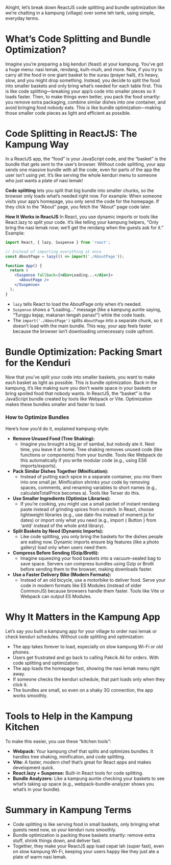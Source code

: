 Alright, let’s break down ReactJS code splitting and bundle optimization like we’re chatting in a kampung (village) over some teh tarik, using simple, everyday terms.

# What’s Code Splitting and Bundle Optimization?
Imagine you’re preparing a big kenduri (feast) at your kampung. You’ve got a huge menu: nasi lemak, rendang, kuih-muih, and more. Now, if you try to carry all the food in one giant basket to the surau (prayer hall), it’s heavy, slow, and you might drop something. Instead, you decide to split the food into smaller baskets and only bring what’s needed for each table first. This is like code splitting—breaking your app’s code into smaller pieces so it loads faster.
Then, to make things even better, you pack the food smartly: you remove extra packaging, combine similar dishes into one container, and avoid bringing food nobody eats. This is like bundle optimization—making those smaller code pieces as light and efficient as possible.

# Code Splitting in ReactJS: The Kampung Way
In a ReactJS app, the “food” is your JavaScript code, and the “basket” is the bundle that gets sent to the user’s browser. Without code splitting, your app sends one massive bundle with all the code, even for parts of the app the user isn’t using yet. It’s like serving the whole kenduri menu to someone who just wants a plate of nasi lemak!

**Code splitting** lets you split that big bundle into smaller chunks, so the browser only loads what’s needed right now. For example:
When someone visits your app’s homepage, you only send the code for the homepage.
If they click to the “About” page, you fetch the “About” page code later.

**How It Works in ReactJS**
In React, you use dynamic imports or tools like React.lazy to split your code. It’s like telling your kampung helpers, “Only bring the nasi lemak now; we’ll get the rendang when the guests ask for it.”
Example:
```jsx
import React, { lazy, Suspense } from 'react';

// Instead of importing everything at once
const AboutPage = lazy(() => import('./AboutPage'));

function App() {
  return (
    <Suspense fallback={<div>Loading...</div>}>
      <AboutPage />
    </Suspense>
  );
}
```
* `lazy` tells React to load the AboutPage only when it’s needed.
* `Suspense` shows a “Loading…” message (like a kampung auntie saying, “Tunggu kejap, makanan tengah panas!”) while the code loads.
* The `import('./AboutPage')` splits `AboutPage` into a separate chunk, so it doesn’t load with the main bundle.
This way, your app feels faster because the browser isn’t downloading unnecessary code upfront.

# Bundle Optimization: Packing Smart for the Kenduri
Now that you’ve split your code into smaller baskets, you want to make each basket as light as possible. This is bundle optimization. Back in the kampung, it’s like making sure you don’t waste space in your baskets or bring spoiled food that nobody wants.
In ReactJS, the “basket” is the JavaScript bundle created by tools like Webpack or Vite. Optimization makes these bundles smaller and faster to load.
### How to Optimize Bundles
Here’s how you’d do it, explained kampung-style:
* **Remove Unused Food (Tree Shaking):**
  * Imagine you brought a big jar of sambal, but nobody ate it. Next time, you leave it at home. Tree shaking removes unused code (like functions or components) from your bundle. Tools like Webpack do this automatically if you write modular code (e.g., using ES6 imports/exports).
* **Pack Similar Dishes Together (Minification):**
  * Instead of putting each spice in a separate container, you mix them into one small jar. Minification shrinks your code by removing spaces, comments, and renaming variables to short names (e.g., calculateTotalPrice becomes a). Tools like Terser do this.
* **Use Smaller Ingredients (Optimize Libraries):**
  * If you’re cooking, you might use a small packet of instant rendang paste instead of grinding spices from scratch. In React, choose lightweight libraries (e.g., use date-fns instead of moment.js for dates) or import only what you need (e.g., import { Button } from 'antd' instead of the whole antd library).
* **Split Baskets by Need (Dynamic Imports):**
  * Like code splitting, you only bring the baskets for the dishes people are eating now. Dynamic imports ensure big features (like a photo gallery) load only when users need them.
* **Compress Before Sending (Gzip/Brotli):**
  * Imagine squeezing your food baskets into a vacuum-sealed bag to save space. Servers can compress bundles using Gzip or Brotli before sending them to the browser, making downloads faster.
* **Use a Faster Delivery Bike (Modern Formats):**
  * Instead of an old bicycle, use a motorbike to deliver food. Serve your code in modern formats like ES Modules (instead of older CommonJS) because browsers handle them faster. Tools like Vite or Webpack can output ES Modules.

# Why It Matters in the Kampung App
Let’s say you built a kampung app for your village to order nasi lemak or check kenduri schedules. Without code splitting and optimization:
* The app takes forever to load, especially on slow kampung Wi-Fi or old phones.
* Users get frustrated and go back to calling Pakcik Ali for orders.
With code splitting and optimization:
* The app loads the homepage fast, showing the nasi lemak menu right away.
* If someone checks the kenduri schedule, that part loads only when they click it.
* The bundles are small, so even on a shaky 3G connection, the app works smoothly.

# Tools to Help in the Kampung Kitchen
To make this easier, you use these “kitchen tools”:
* **Webpack:** Your kampung chef that splits and optimizes bundles. It handles tree shaking, minification, and code splitting.
* **Vite:** A faster, modern chef that’s great for React apps and makes development quick.
* **React.lazy + Suspense:** Built-in React tools for code splitting.
* **Bundle Analyzers:** Like a kampung auntie checking your baskets to see what’s taking up space (e.g., webpack-bundle-analyzer shows you what’s in your bundle).

# Summary in Kampung Terms
* Code splitting is like serving food in small baskets, only bringing what guests need now, so your kenduri runs smoothly.
* Bundle optimization is packing those baskets smartly: remove extra stuff, shrink things down, and deliver fast.
* Together, they make your ReactJS app load cepat lah (super fast), even on slow kampung Wi-Fi, keeping your users happy like they just ate a plate of warm nasi lemak.
